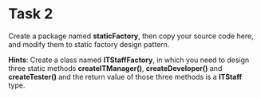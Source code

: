 # Task 2

Create a package named **staticFactory**, then copy your source code here, and modify them to static factory design pattern.

**Hints**: Create a class named **ITStaffFactory**, in which you need to design three static methods **createITManager()**,
**createDeveloper()** and **createTester()** and the return value of those three methods is a **ITStaff** type.
